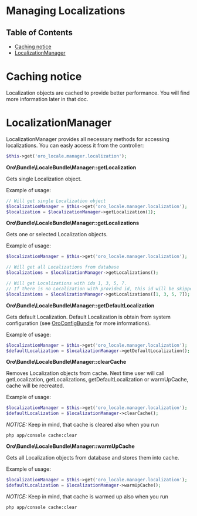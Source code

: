 Managing Localizations
======================
Table of Contents
-----------------
 - [Caching notice](#caching-notice)
 - [LocalizationManager](#localizationmanager)

Caching notice
==============

Localization objects are cached to provide better performance.
You will find more information later in that doc.

LocalizationManager
===================
LocalizationManager provides all necessary methods for accessing localizations.
You can easly access it from the controller:

```php
$this->get('oro_locale.manager.localization');
```

**Oro\Bundle\LocaleBundle\Manager::getLocalization**

Gets single Localization object.

Example of usage:

```php
// Will get single Localization object
$localizationManager = $this->get('oro_locale.manager.localization');
$localization = $localizationManager->getLocalization(1);
```

**Oro\Bundle\LocaleBundle\Manager::getLocalizations**

Gets one or selected Localization objects.

Example of usage:
```php
$localizationManager = $this->get('oro_locale.manager.localization');

// Will get all Localizations from database
$localizations = $localizationManager->getLocalizations();

// Will get Localizations with ids 1, 3, 5, 7. 
// If there is no Localization with provided id, this id will be skipped. 
$localizations = $localizationManager->getLocalizations([1, 3, 5, 7]);
```

**Oro\Bundle\LocaleBundle\Manager::getDefaultLocalization**

Gets default Localization. Default Localization is obtain from system configuration
(see [OroConfigBundle](../../../../ConfigBundle/Resources/doc/system_configuration.md) for more informations).

Example of usage:
```php
$localizationManager = $this->get('oro_locale.manager.localization');
$defaultLocalization = $localizationManager->getDefaultLocalization();
```

**Oro\Bundle\LocaleBundle\Manager::clearCache**

Removes Localization objects from cache. Next time user will call getLocalization,
getLocalizations, getDefaultLocalization or warmUpCache, cache will be recreated.

Example of usage:
```php
$localizationManager = $this->get('oro_locale.manager.localization');
$defaultLocalization = $localizationManager->clearCache();
```

_NOTICE:_ Keep in mind, that cache is cleared also when you run

```text
php app/console cache:clear
```

**Oro\Bundle\LocaleBundle\Manager::warmUpCache**

Gets all Localization objects from database and stores them into cache.

Example of usage:
```php
$localizationManager = $this->get('oro_locale.manager.localization');
$defaultLocalization = $localizationManager->warmUpCache();
```

_NOTICE:_ Keep in mind, that cache is warmed up also when you run

```text
php app/console cache:clear
```
